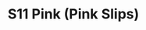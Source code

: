 ---
title: S11 Pink (Pink Slips)
permalink: "/teams/s11-pink"
teamslug: s11-pink
members:
- Sean Stern - Captain
- Matt P. - QB
- James Bain
- Joe Cappola
- Sam Cramer
- Michael Graham
- Max Rothschild
- Matt Sauer
- Joe Schleupner
- Ryan Stitt
- Brennan Suen
- Walter Suskind
- Jay Vilar
teamid: 934
name: S11 Pink
color: Pink Slips
division: ''
---
